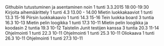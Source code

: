 Githubiin tutustuminen ja asentaminen noin 1 tunti 3.3.2015 18:00-19:30
Kirjoita aihemäärittely 1 tunti 4.3 13.00 - 14.00
Mietin luokkakaaviot 1 tunti 13.3 15-16
Piirsin luokkakaavio 1 tunti 14.3 15-16
Tein luokka board 3 tuntia 16.3 10-13
Mietin pelin loogikka 1 tunti 17.3 10-11
Mietin pelin loogikka ja koodasin 2 tuntia 19.3 10-12
Taistelin Junit testijen kanssa 3 tuntia 20.3 11-14
Ohjelmointi 1 tunti 22.3 10-11
Ohjelmointi 1 tunti 25.3 10-11
Oliokaava 1 tunti 26.3 10-11
Ohjelmointi 1 tunti 27.3 10-11

